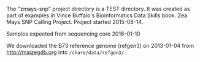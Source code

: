 The "zmays-snp" project directory is a TEST directory. It was created as part of examples in Vince Buffalo's Bioinformatics Data Skills book. Zea Mays SNP Calling Project. Project started 2015-08-14.

Samples expected from sequencing core 2016-01-10

We downloaded the B73 reference genome (refgen3) on 2013-01-04 from http://maizegdb.org into `/share/data/refgen3/`.
